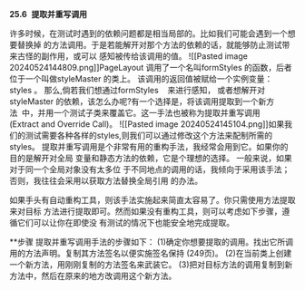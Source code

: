 **25.6**  **提取并重写调用**

许多时候，在测试时遇到的依赖问题都是相当局部的。比如我们可能会遇到一个想要替换掉 的方法调用。于是若能解开对那个方法的依赖的话，就能够防止测试带来古怪的副作用，或可以 感知被传给该调用的值。
![[Pasted image 20240524144809.png]]PageLayout 调用了一个名叫formStyles 的函数，后者位于一个叫做styleMaster 的类上。 该调用的返回值被赋给一个实例变量：styles 。 那么,倘若我们想通过formStyles    来进行感知， 或者想解开对styleMaster 的依赖，该怎么办呢?有一个选择是，将该调用提取到一个新方法  中，并用一个测试子类来覆盖它。这一手法也被称为提取并重写调用(Extract and Override Call)。
![[Pasted image 20240524145104.png]]如果我们的测试需要各种各样的styles,则我们可以通过修改这个方法来配制所需的
styles。
提取并重写调用是个非常有用的重构手法，我经常会用到它。如果你的目的是解开对全局 变量和静态方法的依赖，它是个理想的选择。 一般来说，如果对于同一个全局对象没有太多位 于不同地点的调用的话，我倾向于采用该手法；否则，我往往会采用以获取方法替换全局引用 的办法。

如果手头有自动重构工具，则该手法实施起来简直太容易了。你只需使用方法提取来对目标 方法进行提取即可。然而如果没有重构工具，则可以考虑如下步骤，遵循它们可以让你在即使没 有测试的情况下也能安全地完成提取。

**步骤
提取并重写调用手法的步骤如下：
(1)确定你想要提取的调用。找出它所调用的方法声明。复制其方法签名以便实施签名保持 (249页)。
(2)在当前类上创建一个新方法，用刚刚复制的方法签名来武装它。
(3)把对目标方法的调用复制到新方法中，然后在原来的地方改调用这个新方法。